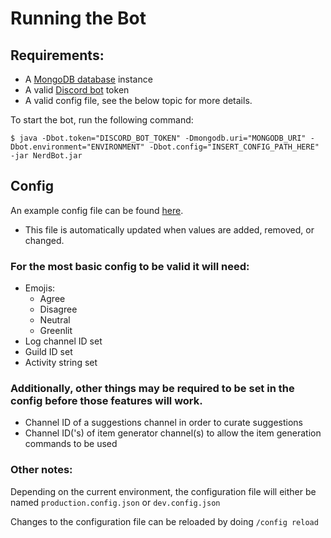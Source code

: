 # Running the Bot

## Requirements:

- A [MongoDB database](https://www.mongodb.com/free-cloud-database) instance
- A valid [Discord bot](https://discord.com/developers/applications/me) token
- A valid config file, see the below topic for more details.

To start the bot, run the following command:

```shell
$ java -Dbot.token="DISCORD_BOT_TOKEN" -Dmongodb.uri="MONGODB_URI" -Dbot.environment="ENVIRONMENT" -Dbot.config="INSERT_CONFIG_PATH_HERE" -jar NerdBot.jar
```


## Config

An example config file can be
found [here](https://github.com/TheMGRF/NerdBot/blob/master/src/main/resources/example-config.json).

 - This file is automatically updated when values are added, removed, or changed.

### For the most basic config to be valid it will need:

- Emojis:
  - Agree
  - Disagree
  - Neutral
  - Greenlit
- Log channel ID set
- Guild ID set
- Activity string set

### Additionally, other things may be required to be set in the config before those features will work.

- Channel ID of a suggestions channel in order to curate suggestions
- Channel ID('s) of item generator channel(s) to allow the item generation commands to be used

### Other notes:

Depending on the current environment, the configuration file will either be named `production.config.json` or `dev.config.json`

Changes to the configuration file can be reloaded by doing `/config reload`

